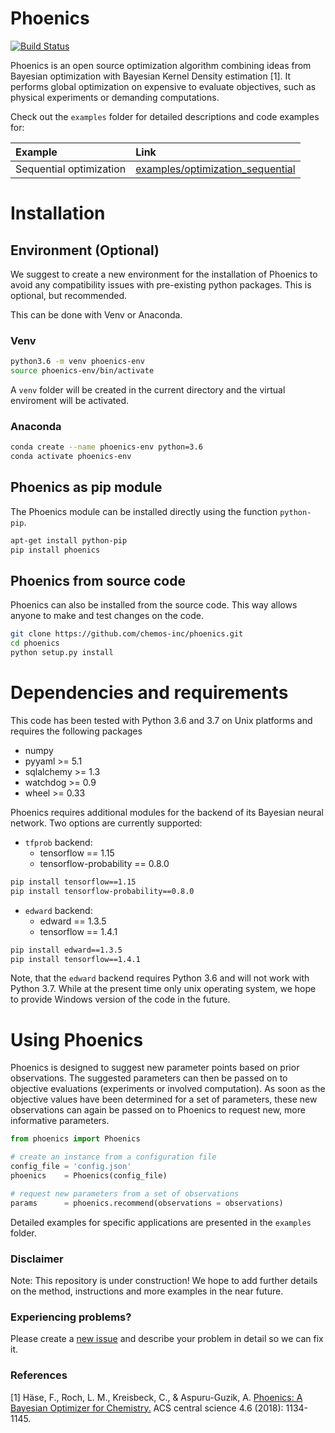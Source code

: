 # Phoenics

[![Build Status](https://travis-ci.com/FlorianHase/phoenics.svg?token=rULvnKYmWdFF3JqQBVVW&branch=master)](https://travis-ci.com/FlorianHase/phoenics)

Phoenics is an open source optimization algorithm combining ideas from Bayesian optimization with Bayesian Kernel Density estimation [1]. It performs global optimization on expensive to evaluate objectives, such as physical experiments or demanding computations.

Check out the `examples` folder for detailed descriptions and code examples for:

| Example | Link |
|:--------|:-----|
| Sequential optimization           |  [examples/optimization_sequential](https://github.com/chemos-inc/phoenics/tree/master/examples/optimization_sequential)  |


# Installation

## Environment (Optional)

We suggest to create a new environment for the installation of Phoenics to avoid any compatibility issues with pre-existing python packages. This is optional, but recommended.

This can be done with Venv or Anaconda.

### Venv
```bash
python3.6 -m venv phoenics-env
source phoenics-env/bin/activate
```
A `venv` folder will be created in the current directory and the virtual enviroment will be activated.

### Anaconda
```bash
conda create --name phoenics-env python=3.6
conda activate phoenics-env
```

## Phoenics as pip module

The Phoenics module can be installed directly using the function `python-pip`.
```bash
apt-get install python-pip
pip install phoenics
```

## Phoenics from source code

Phoenics can also be installed from the source code. This way allows anyone to make and test changes on the code.
```bash
git clone https://github.com/chemos-inc/phoenics.git
cd phoenics
python setup.py install
```

# Dependencies and requirements

This code has been tested with Python 3.6 and 3.7 on Unix platforms and requires the following packages
* numpy
* pyyaml >= 5.1
* sqlalchemy >= 1.3
* watchdog >= 0.9
* wheel >= 0.33

Phoenics requires additional modules for the backend of its Bayesian neural network. Two options are currently supported:
* `tfprob` backend:
  * tensorflow == 1.15
  * tensorflow-probability == 0.8.0
```bash
pip install tensorflow==1.15
pip install tensorflow-probability==0.8.0
```
* `edward` backend:
  * edward == 1.3.5
  * tensorflow == 1.4.1
```bash
pip install edward==1.3.5
pip install tensorflow==1.4.1
```

Note, that the `edward` backend requires Python 3.6 and will not work with Python 3.7.  While at the present time only unix operating system, we hope to provide Windows version of the code in the future.


# Using Phoenics

Phoenics is designed to suggest new parameter points based on prior observations. The suggested parameters can then be passed on to objective evaluations (experiments or involved computation). As soon as the objective values have been determined for a set of parameters, these new observations can again be passed on to Phoenics to request new, more informative parameters.

```python
from phoenics import Phoenics

# create an instance from a configuration file
config_file = 'config.json'
phoenics    = Phoenics(config_file)

# request new parameters from a set of observations
params      = phoenics.recommend(observations = observations)
```
Detailed examples for specific applications are presented in the `examples` folder.

### Disclaimer

Note: This repository is under construction! We hope to add further details on the method, instructions and more examples in the near future.

### Experiencing problems?

Please create a [new issue](https://github.com/chemos-inc/phoenics/issues/new/choose) and describe your problem in detail so we can fix it.

### References

[1] Häse, F., Roch, L. M., Kreisbeck, C., & Aspuru-Guzik, A. [Phoenics: A Bayesian Optimizer for Chemistry.](https://pubs.acs.org/doi/abs/10.1021/acscentsci.8b00307) ACS central science 4.6 (2018): 1134-1145.
